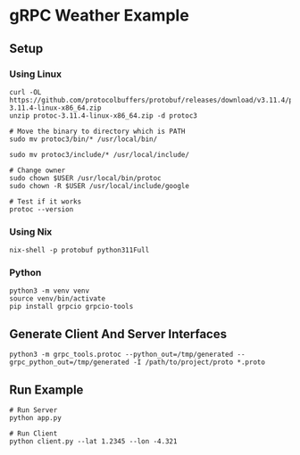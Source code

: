 # gRPC Weather Example

## Setup

### Using Linux

```
curl -OL https://github.com/protocolbuffers/protobuf/releases/download/v3.11.4/protoc-3.11.4-linux-x86_64.zip
unzip protoc-3.11.4-linux-x86_64.zip -d protoc3

# Move the binary to directory which is PATH
sudo mv protoc3/bin/* /usr/local/bin/

sudo mv protoc3/include/* /usr/local/include/

# Change owner
sudo chown $USER /usr/local/bin/protoc
sudo chown -R $USER /usr/local/include/google

# Test if it works
protoc --version
```

### Using Nix

```
nix-shell -p protobuf python311Full
```

### Python

```
python3 -m venv venv
source venv/bin/activate
pip install grpcio grpcio-tools
```

## Generate Client And Server Interfaces

```
python3 -m grpc_tools.protoc --python_out=/tmp/generated --grpc_python_out=/tmp/generated -I /path/to/project/proto *.proto
```

## Run Example

```
# Run Server
python app.py

# Run Client
python client.py --lat 1.2345 --lon -4.321
```